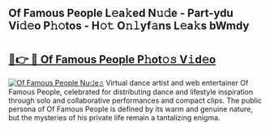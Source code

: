 ## Of Famous People L𝚎a𝚔ed N𝚞𝚍e - Part-ydu Vi𝚍𝚎o P𝚑𝚘tos - H𝚘𝚝 O𝚗𝚕yf𝚊ns L𝚎a𝚔s bWmdy

# <h2><a href="http://kf2gwng.oniu.top/?m=Of+Famous+People">🔗👉 🔴 Of Famous People P𝚑ot𝚘𝚜 V𝚒d𝚎o</a></h2>

[![Of Famous People Nu𝚍e𝚜](https://i.imgur.com/0qMVB7G.gif)](http://kf2gwng.oniu.top/?m=Of+Famous+People)
Virtual dance artist and web entertainer Of Famous People, celebrated for distributing dance and lifestyle inspiration through solo and collaborative performances and compact clips. The public persona of Of Famous People is defined by its warm and genuine nature, but the mysteries of his private life remain a tantalizing enigma.  
